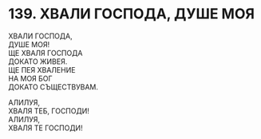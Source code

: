 # 139. ХВАЛИ ГОСПОДА, ДУШЕ МОЯ  
  
ХВАЛИ ГОСПОДА,  
ДУШЕ МОЯ!  
ЩЕ ХВАЛЯ ГОСПОДА  
ДОКАТО ЖИВЕЯ.  
ЩЕ ПЕЯ ХВАЛЕНИЕ  
НА МОЯ БОГ  
ДОКАТО СЪЩЕСТВУВАМ.  
  
  АЛИЛУЯ,  
  ХВАЛЯ ТЕБ, ГОСПОДИ!  
  АЛИЛУЯ,  
  ХВАЛЯ ТЕ ГОСПОДИ!  
